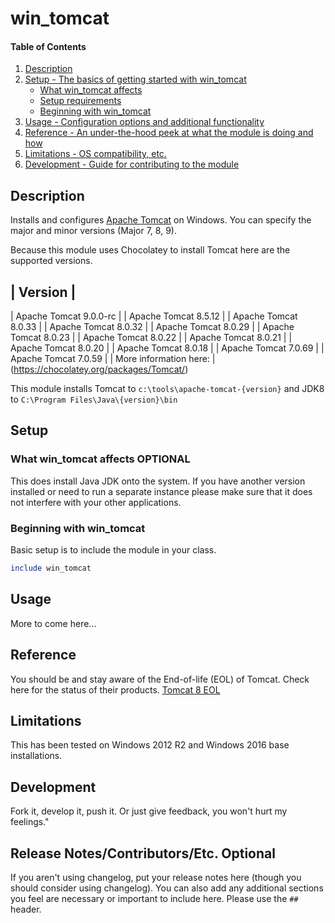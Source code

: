 
# win_tomcat

#### Table of Contents

1. [Description](#description)
2. [Setup - The basics of getting started with win_tomcat](#setup)
    * [What win_tomcat affects](#what-win_tomcat-affects)
    * [Setup requirements](#setup-requirements)
    * [Beginning with win_tomcat](#beginning-with-win_tomcat)
3. [Usage - Configuration options and additional functionality](#usage)
4. [Reference - An under-the-hood peek at what the module is doing and how](#reference)
5. [Limitations - OS compatibility, etc.](#limitations)
6. [Development - Guide for contributing to the module](#development)

## Description

Installs and configures [Apache Tomcat](https://tomcat.apache.org/) on Windows.  You can specify the major and minor versions (Major 7, 8, 9).  




Because this module uses Chocolatey to install Tomcat here are the supported versions.

| Version |
---
| Apache Tomcat 9.0.0-rc |
| Apache Tomcat 8.5.12 |
| Apache Tomcat 8.0.33 |
| Apache Tomcat 8.0.32 |
| Apache Tomcat 8.0.29 |
| Apache Tomcat 8.0.23 |
| Apache Tomcat 8.0.22 |
| Apache Tomcat 8.0.21 |
| Apache Tomcat 8.0.20 |
| Apache Tomcat 8.0.18 |
| Apache Tomcat 7.0.69 |
| Apache Tomcat 7.0.59 |
| More information here: | (https://chocolatey.org/packages/Tomcat/)


This module installs Tomcat to ``` c:\tools\apache-tomcat-{version} ``` and JDK8 to ``` C:\Program Files\Java\{version}\bin  ```

## Setup

### What win_tomcat affects **OPTIONAL**

This does install Java JDK onto the system.  If you have another version installed or need to run a separate instance please make sure that it does not interfere with your other applications.  


### Beginning with win_tomcat  

Basic setup is to include the module in your class.

```ruby
include win_tomcat
```

## Usage

More to come here...

## Reference

You should be and stay aware of the End-of-life (EOL) of Tomcat.  Check here for the status of their products. [Tomcat 8 EOL](https://tomcat.apache.org/tomcat-80-eol.html)

## Limitations

This has been tested on Windows 2012 R2 and Windows 2016 base installations.  

## Development

Fork it, develop it, push it.  Or just give feedback, you won't hurt my feelings."

## Release Notes/Contributors/Etc. **Optional**

If you aren't using changelog, put your release notes here (though you should consider using changelog). You can also add any additional sections you feel are necessary or important to include here. Please use the `## ` header. 
